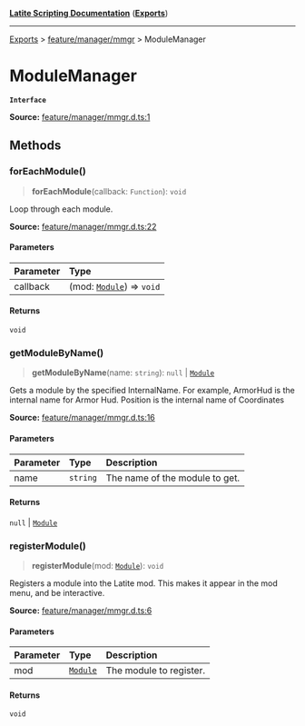 [**Latite Scripting Documentation**](../../README.md) ([**Exports**](../../exports.md))

---

[Exports](../../exports.md) > [feature/manager/mmgr](../index.md) > ModuleManager

# ModuleManager

**`Interface`**

**Source:** [feature/manager/mmgr.d.ts:1](https://github.com/LatiteScripting/latitescripting.github.io/blob/35c45ec/definitions/feature/manager/mmgr.d.ts#L1)

## Methods

### forEachModule()

> **forEachModule**(callback: `Function`): `void`

Loop through each module.

**Source:** [feature/manager/mmgr.d.ts:22](https://github.com/LatiteScripting/latitescripting.github.io/blob/35c45ec/definitions/feature/manager/mmgr.d.ts#L22)

#### Parameters

| Parameter | Type                                                                             |
| :-------- | :------------------------------------------------------------------------------- |
| callback  | (mod: [`Module`](../../module.feature_module/classes/class.Module.md)) => `void` |

#### Returns

`void`

### getModuleByName()

> **getModuleByName**(name: `string`): `null` \| [`Module`](../../module.feature_module/classes/class.Module.md)

Gets a module by the specified InternalName.
For example, ArmorHud is the internal name for Armor Hud.
Position is the internal name of Coordinates

**Source:** [feature/manager/mmgr.d.ts:16](https://github.com/LatiteScripting/latitescripting.github.io/blob/35c45ec/definitions/feature/manager/mmgr.d.ts#L16)

#### Parameters

| Parameter | Type     | Description                    |
| :-------- | :------- | :----------------------------- |
| name      | `string` | The name of the module to get. |

#### Returns

`null` \| [`Module`](../../module.feature_module/classes/class.Module.md)

### registerModule()

> **registerModule**(mod: [`Module`](../../module.feature_module/classes/class.Module.md)): `void`

Registers a module into the Latite mod. This makes it appear in the mod menu, and be interactive.

**Source:** [feature/manager/mmgr.d.ts:6](https://github.com/LatiteScripting/latitescripting.github.io/blob/35c45ec/definitions/feature/manager/mmgr.d.ts#L6)

#### Parameters

| Parameter | Type                                                            | Description             |
| :-------- | :-------------------------------------------------------------- | :---------------------- |
| mod       | [`Module`](../../module.feature_module/classes/class.Module.md) | The module to register. |

#### Returns

`void`
